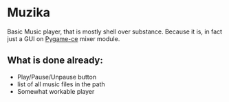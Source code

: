 # Muzika

Basic Music player, that is mostly shell over substance. Because it is, in fact just a GUI on [Pygame-ce](https://github.com/pygame-community/pygame-ce) mixer module.

## What is done already:
 - Play/Pause/Unpause button
 - list of all music files in the path
 - Somewhat workable player